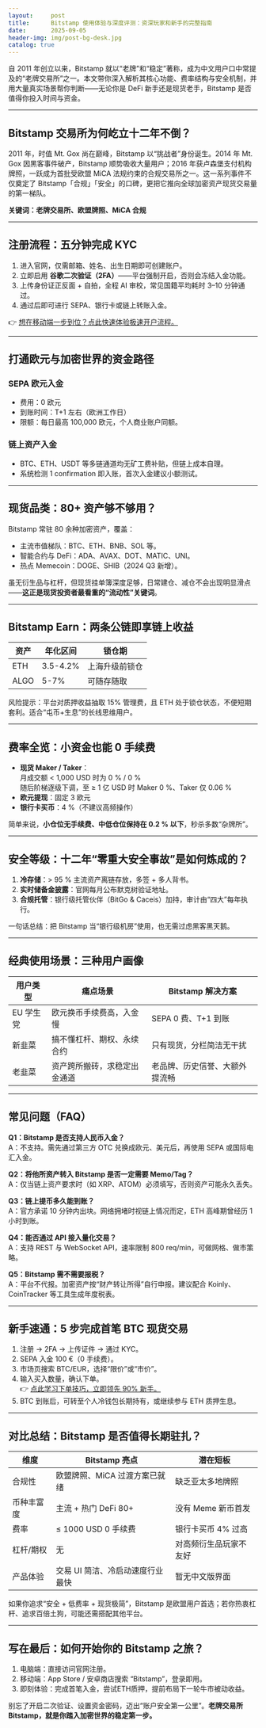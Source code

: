 ```yaml
---
layout:     post
title:      Bitstamp 使用体验与深度评测：资深玩家和新手的完整指南
date:       2025-09-05
header-img: img/post-bg-desk.jpg
catalog: true
---
```


自 2011 年创立以来，Bitstamp 就以“老牌”和“稳定”著称，成为中文用户口中常提及的“老牌交易所”之一。本文带你深入解析其核心功能、费率结构与安全机制，并用大量真实场景帮你判断——无论你是 DeFi 新手还是现货老手，Bitstamp 是否值得你投入时间与资金。

---

## Bitstamp 交易所为何屹立十二年不倒？

2011 年，时值 Mt. Gox 尚在巅峰，Bitstamp 以“挑战者”身份诞生。2014 年 Mt. Gox 因黑客事件破产，Bitstamp 顺势吸收大量用户；2016 年获卢森堡支付机构牌照，一跃成为首批受欧盟 MiCA 法规约束的合规交易所之一。这一系列事件不仅奠定了 Bitstamp「合规」「安全」的口碑，更把它推向全球加密资产现货交易量的第一梯队。  

**关键词：老牌交易所、欧盟牌照、MiCA 合规**

---

## 注册流程：五分钟完成 KYC

1. 进入官网，仅需邮箱、姓名、出生日期即可创建账户。  
2. 立即启用 **谷歌二次验证（2FA）**——平台强制开启，否则会冻结入金功能。  
3. 上传身份证正反面 + 自拍，全程 AI 审校，常见国籍平均耗时 3–10 分钟通过。  
4. 通过后即可进行 SEPA、银行卡或链上转账入金。  

👉 [想在移动端一步到位？点此快速体验极速开户流程。](https://okxdog.com/)

---

## 打通欧元与加密世界的资金路径

### SEPA 欧元入金
- 费用：0 欧元  
- 到账时间：T+1 左右（欧洲工作日）  
- 限额：每日最高 100,000 欧元，个人商业账户同额。  

### 链上资产入金
- BTC、ETH、USDT 等多链通道均无矿工费补贴，但链上成本自理。  
- 系统检测 1 confirmation 即入账，首次入金建议小额测试。  

---

## 现货品类：80+ 资产够不够用？

Bitstamp 常驻 80 余种加密资产，覆盖：
- 主流市值梯队：BTC、ETH、BNB、SOL 等。  
- 智能合约与 DeFi：ADA、AVAX、DOT、MATIC、UNI。  
- 热点 Memecoin：DOGE、SHIB（2024 Q3 新增）。  

虽无衍生品与杠杆，但现货挂单簿深度足够，日常建仓、减仓不会出现明显滑点——**这正是现货投资者最看重的“流动性”关键词**。

---

## Bitstamp Earn：两条公链即享链上收益

| 资产   | 年化区间 | 锁仓期          |
|-------|---------|----------------|
| ETH   | 3.5-4.2% | 上海升级前锁仓 |
| ALGO  | 5-7%    | 可随存随取     |

风险提示：平台对质押收益抽取 15% 管理费，且 ETH 处于锁仓状态，不便短期套利。适合“屯币+生息”的长线思维用户。

---

## 费率全览：小资金也能 0 手续费

- **现货 Maker / Taker**：  
  月成交额 < 1,000 USD 时为 0 % / 0 %  
  随后阶梯逐级下调，至 ≥ 1 亿 USD 时 Maker 0 %、Taker 仅 0.06 %  
- **欧元提现**：固定 3 欧元  
- **银行卡买币**：4 %（不建议高频操作）  

简单来说，**小仓位无手续费、中低仓位保持在 0.2 % 以下**，秒杀多数“杂牌所”。  

---

## 安全等级：十二年“零重大安全事故”是如何炼成的？

1. **冷存储**：> 95 % 主流资产离链存放，多签 + 多人背书。  
2. **实时储备金披露**：官网每月公布默克树验证地址。  
3. **合规托管**：银行级托管伙伴（BitGo & Caceis）加持，审计由“四大”每年执行。  

一句话总结：把 Bitstamp 当“银行级机房”使用，也无需过虑黑客黑天鹅。

---

## 经典使用场景：三种用户画像

| 用户类型   | 痛点场景                           | Bitstamp 解决方案                 |
|-----------|----------------------------------|----------------------------------|
| EU 学生党 | 欧元换币手续费高，入金慢         | SEPA 0 费、T+1 到账              |
| 新韭菜     | 搞不懂杠杆、期权、永续合约       | 只有现货，分栏简洁无干扰         |
| 老韭菜    | 资产跨所搬砖，求稳定出金通道     | 老品牌、历史信誉、大额外提流畅   |

---

## 常见问题（FAQ）

**Q1：Bitstamp 是否支持人民币入金？**  
A：不支持。需先通过第三方 OTC 兑换成欧元、美元后，再使用 SEPA 或国际电汇入金。

**Q2：将他所资产转入 Bitstamp 是否一定需要 Memo/Tag？**  
A：仅当链上资产要求时（如 XRP、ATOM）必须填写，否则资产可能永久丢失。

**Q3：链上提币多久能到账？**  
A：官方承诺 10 分钟内出块。网络拥堵时视链上情况而定，ETH 高峰期曾经历 1 小时到账。

**Q4：能否通过 API 接入量化交易？**  
A：支持 REST 与 WebSocket API，速率限制 800 req/min，可做网格、做市策略。

**Q5：Bitstamp 需不需要报税？**  
A：平台不代报。加密资产按“财产转让所得”自行申报。建议配合 Koinly、CoinTracker 等工具生成年度税表。

---

## 新手速通：5 步完成首笔 BTC 现货交易

1. 注册 → 2FA → 上传证件 → 通过 KYC。  
2. SEPA 入金 100 €（0 手续费）。  
3. 市场页搜索 BTC/EUR，选择“限价”或“市价”。  
4. 输入买入数量，确认下单。  
   👉 [点此学习下单技巧，立即领先 90% 新手。](https://okxdog.com/)  
5. BTC 到账后，可转至个人冷钱包长期持有，或继续参与 ETH 质押生息。

---

## 对比总结：Bitstamp 是否值得长期驻扎？

| 维度        | Bitstamp 亮点                            | 潜在短板                    |
|------------|----------------------------------------|----------------------------|
| 合规性      | 欧盟牌照、MiCA 过渡方案已就绪             | 缺乏亚太多地牌照            |
| 币种丰富度   | 主流 + 热门 DeFi 80+                    | 没有 Meme 新币首发         |
| 费率        | ≤ 1000 USD 0 手续费                    | 银行卡买币 4% 过高         |
| 杠杆/期权   | 无                                      | 对高频衍生品玩家不友好     |
| 产品体验    | 交易 UI 简洁、冷启动速度行业最快         | 暂无中文版界面              |

如果你追求“安全 + 低费率 + 现货极简”，Bitstamp 是欧盟用户首选；若你热衷杠杆、追求百倍土狗，可能还需搭配其他平台。

---

## 写在最后：如何开始你的 Bitstamp 之旅？

1. 电脑端：直接访问官网注册。  
2. 移动端：App Store / 安卓商店搜索 “Bitstamp”，登录即用。  
3. 即刻体验：完成首笔入金，尝试ETH质押，提前布局下一轮牛市被动收益。

别忘了开启二次验证、设置资金密码，迈出“账户安全第一公里”。**老牌交易所 Bitstamp，就是你踏入加密世界的稳定第一步。**